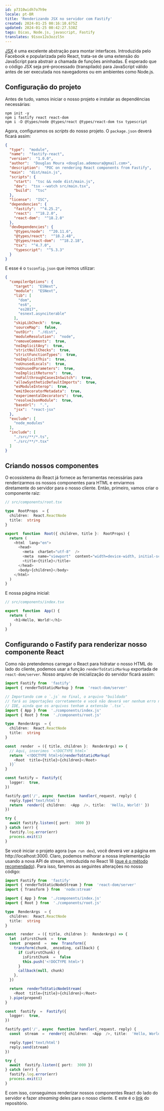 ```yaml
---
id: p7310widh7o7h9e
locale: pt-BR
title: 'Renderizando JSX no servidor com Fastify'
created: 2024-01-25 00:16:10.675Z
updated: 2024-01-25 00:42:27.538Z
tags: Dicas, Node.js, javascript, Fastify
translates: 91sox12o3ozzl5n
---
```

[JSX](https://facebook.github.io/jsx/) é uma excelente abstração para montar interfaces. Introduzida pelo Facebook e popularizada pelo React, trata-se de uma extensão do JavaScript para abstrair a chamada de funções aninhadas. É esperado que o código JSX seja pré-processado (transpilado) para JavaScript válido antes de ser executada nos navegadores ou em ambientes como Node.js.

## Configuração do projeto

Antes de tudo, vamos iniciar o nosso projeto e instalar as dependências necessárias:

```
npm init -y
npm i fastify react react-dom
npm i -D @types/node @types/react @types/react-dom tsx typescript
```

Agora, configuramos os _scripts_ do nosso projeto. O `package.json` deverá ficará assim:

```json
{
  "type":  "module",
  "name":  "fastify-react",
  "version":  "1.0.0",
  "author":  "Douglas Moura <douglas.ademoura@gmail.com>",
  "description":  "POC on rendering React components from Fastify",
  "main":  "dist/main.js",
  "scripts": {
    "start":  "tsc && node dist/main.js",
    "dev":  "tsx --watch src/main.tsx",
    "build":  "tsc"
  },
  "license":  "ISC",
  "dependencies": {
    "fastify":  "^4.25.2",
    "react":  "^18.2.0",
    "react-dom":  "^18.2.0"
  },
  "devDependencies": {
    "@types/node":  "^20.11.6",
    "@types/react":  "^18.2.48",
    "@types/react-dom":  "^18.2.18",
    "tsx":  "^4.7.0",
    "typescript":  "^5.3.3"
  }
}
```

E esse é o `tsconfig.json` que iremos utilizar:
```json
{
  "compilerOptions": {
    "target":  "ESNext",
    "module":  "ESNext",
    "lib": [
      "dom",
      "es6",
      "es2017",
      "esnext.asynciterable"
    ],
    "skipLibCheck":  true,
    "sourceMap":  false,
    "outDir":  "./dist",
    "moduleResolution":  "node",
    "removeComments":  true,
    "noImplicitAny":  true,
    "strictNullChecks":  true,
    "strictFunctionTypes":  true,
    "noImplicitThis":  true,
    "noUnusedLocals":  true,
    "noUnusedParameters":  true,
    "noImplicitReturns":  true,
    "noFallthroughCasesInSwitch":  true,
    "allowSyntheticDefaultImports":  true,
    "esModuleInterop":  true,
    "emitDecoratorMetadata":  true,
    "experimentalDecorators":  true,
    "resolveJsonModule":  true,
    "baseUrl":  ".",
    "jsx":  "react-jsx"
  },
  "exclude": [
    "node_modules"
  ],
  "include": [
    "./src/**/*.ts",
    "./src/**/*.tsx"
  ]
}
```

## Criando nossos componentes

O ecossistema do React já fornece as ferramentas necessárias para renderizarmos os nossos componentes para HTML e enviarmos diretamente do servidor para o nosso cliente. Então, primeiro, vamos criar o componente raiz:

```ts
// src/components/root.tsx

type  RootProps  = {
  children:  React.ReactNode
  title:  string
}

export  function  Root({ children, title }:  RootProps) {
  return (
    <html  lang="en">
      <head>
        <meta  charSet="utf-8"  />
        <meta  name="viewport"  content="width=device-width, initial-scale=1"  />
        <title>{title}</title>
      </head>
      <body>{children}</body>
    </html>
  )
}
```

E nossa página inicial:

```ts
// src/components/index.tsx

export  function  App() {
  return (
    <h1>Hello, World!</h1>
  )
}
```
## Configurando o Fastify para renderizar nosso componente React

Como não pretendemos carregar o React para hidratar o nosso HTML do lado do cliente, podemos usar a função `renderToStaticMarkup` exportada de `react-dom/server`. Nosso arquivo de inicialização do servidor ficará assim:

```ts
import Fastify from  'fastify'
import { renderToStaticMarkup } from  'react-dom/server'

// Importando com o `.js` no final, o arquivo "buildado"
// fará as importações corretamente e você não deverá ver nenhum erro na
// IDE, ainda que os arquivos tenham a extensão `.tsx`.
import { App } from  './components/index.js'
import { Root } from  './components/root.js'

type  RenderArgs  = {
  children:  React.ReactNode
  title:  string
}

const  render  = ({ title, children }:  RenderArgs) => {
  // Aqui, inserimos `<!DOCTYPE html>`
  return `<!DOCTYPE html>${renderToStaticMarkup(
    <Root  title={title}>{children}</Root>
  )}`
}

const fastify =  Fastify({
  logger:  true,
})

fastify.get('/', async  function  handler(_request, reply) {
  reply.type('text/html')
  return  render({ children:  <App  />, title:  'Hello, World!' })
})

try {
  await fastify.listen({ port:  3000 })
} catch (err) {
  fastify.log.error(err)
  process.exit(1)
}
```

Se você iniciar o projeto agora (`npm run dev`), você deverá ver a página em http://localhost:3000. Claro, podemos melhorar a nossa implementação usando a nova API de stream, introduzida no React 18 ([que é o método recomendado](https://github.com/reactwg/react-18/discussions/106#discussion-3611411)). Para isso, faremos as seguintes alterações no nosso código:

```ts
import Fastify from  'fastify'
import { renderToStaticNodeStream } from  'react-dom/server'
import { Transform } from  'node:stream'

import { App } from  './components/index.js'
import { Root } from  './components/root.js'

type  RenderArgs  = {
  children:  React.ReactNode
  title:  string
}

const  render  = ({ title, children }:  RenderArgs) => {
  let  isFirstChunk  =  true
  const  prepend  =  new  Transform({
    transform(chunk, _encoding, callback) {
      if (isFirstChunk) {
        isFirstChunk  =  false
        this.push('<!DOCTYPE html>')
      }
      callback(null, chunk)
    },
  })

  return  renderToStaticNodeStream(
    <Root  title={title}>{children}</Root>
  ).pipe(prepend)
}

const  fastify  =  Fastify({
  logger:  true,
})

fastify.get('/', async  function  handler(_request, reply) {
  const  stream  =  render({ children:  <App  />, title:  'Hello, World!' })

  reply.type('text/html')
  reply.send(stream)
})

try {
  await  fastify.listen({ port:  3000 })
} catch (err) {
  fastify.log.error(err)
  process.exit(1)
}
```

E com isso, conseguimos renderizar nossos componentes React do lado do servidor e fazer _streaming_ deles para o nosso cliente. E este é o [link](https://github.com/DouglasdeMoura/react-fastify) do repositório.

